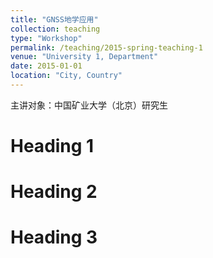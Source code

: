 ```yaml
---
title: "GNSS地学应用"
collection: teaching
type: "Workshop"
permalink: /teaching/2015-spring-teaching-1
venue: "University 1, Department"
date: 2015-01-01
location: "City, Country"
---
```


主讲对象：中国矿业大学（北京）研究生

Heading 1
======

Heading 2
======

Heading 3
======
